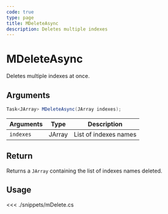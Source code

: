 ```yaml
---
code: true
type: page
title: MDeleteAsync
description: Deletes multiple indexes
---
```


# MDeleteAsync

Deletes multiple indexes at once.

## Arguments

```cs
Task<JArray> MDeleteAsync(JArray indexes);
```

| Arguments | Type                 | Description           |
| --------- | -------------------- | --------------------- |
| `indexes` | JArray               | List of indexes names |

## Return

Returns a `JArray` containing the list of indexes names deleted.

## Usage

<<< ./snippets/mDelete.cs

